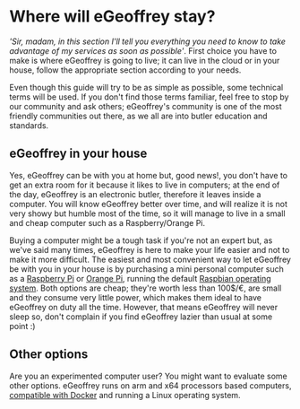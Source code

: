 # Where will eGeoffrey stay?
*'Sir, madam, in this section I'll tell you everything you need to know to take advantage of my services as soon as possible'*. First choice you have to make is where eGeoffrey is going to live; it can live in the cloud or in your house, follow the appropriate section according to your needs.

Even though this guide will try to be as simple as possible, some technical terms will be used. If you don't find those terms familiar, feel free to stop by our community and ask others; eGeoffrey's community is one of the most friendly communities out there, as we all are into butler education and standards.

## eGeoffrey in your house
Yes, eGeoffrey can be with you at home but, good news!, you don't have to get an extra room for it because it likes to live in computers; at the end of the day, eGeoffrey is an electronic butler, therefore it leaves inside a computer. You will know eGeoffrey better over time, and will realize it is not very showy but humble most of the time, so it will manage to live in a small and cheap computer such as a Raspberry/Orange Pi.

Buying a computer might be a tough task if you're not an expert but, as we've said many times, eGeoffrey is here to make your life easier and not to make it more difficult. The easiest and most convenient way to let eGeoffrey be with you in your house is by purchasing a mini personal computer such as a [Raspberry Pi](https://en.wikipedia.org/wiki/Raspberry_Pi) or [Orange Pi](http://www.orangepi.org/), running the default [Raspbian operating system](https://www.raspbian.org/). Both options are cheap; they're worth less than 100$/€, are small and they consume very little power, which makes them ideal to have eGeoffrey on duty all the time. However, that means eGeoffrey will never sleep so, don't complain if you find eGeoffrey lazier than usual at some point :)

## Other options
Are you an experimented computer user? You might want to evaluate some other options. eGeoffrey runs on arm and x64 processors based computers, [compatible with Docker](https://docs.docker.com/engine/faq/) and running a Linux operating system.

